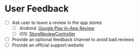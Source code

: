# User Feedback

- [ ] Ask user to leave a review in the app stores
   - [ ] Android: [Google Play In-App Review](https://developer.android.com/guide/playcore/in-app-review)
   - [ ] iOS: [StoreReviewController](https://developer.apple.com/documentation/storekit/skstorereviewcontroller/)
- [ ] Provide an optional feedback channel to avoid bad reviews
- [ ] Provide an official support website
